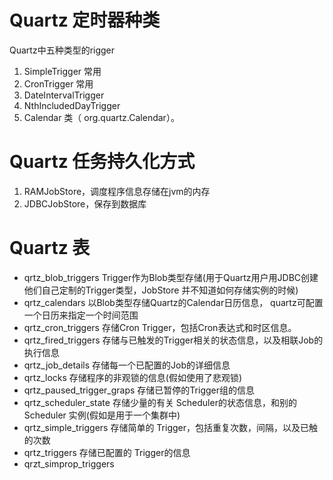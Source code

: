 # Quartz 定时器种类

Quartz中五种类型的rigger

1. SimpleTrigger 常用
2. CronTrigger 常用
3. DateIntervalTrigger
4. NthIncludedDayTrigger
5. Calendar 类（ org.quartz.Calendar）。

# Quartz 任务持久化方式

1. RAMJobStore，调度程序信息存储在jvm的内存
2. JDBCJobStore，保存到数据库

# Quartz 表

- qrtz_blob_triggers Trigger作为Blob类型存储(用于Quartz用户用JDBC创建他们自己定制的Trigger类型，JobStore
  并不知道如何存储实例的时候)
- qrtz_calendars 以Blob类型存储Quartz的Calendar日历信息， quartz可配置一个日历来指定一个时间范围
- qrtz_cron_triggers 存储Cron Trigger，包括Cron表达式和时区信息。
- qrtz_fired_triggers 存储与已触发的Trigger相关的状态信息，以及相联Job的执行信息
- qrtz_job_details 存储每一个已配置的Job的详细信息
- qrtz_locks 存储程序的非观锁的信息(假如使用了悲观锁)
- qrtz_paused_trigger_graps 存储已暂停的Trigger组的信息
- qrtz_scheduler_state 存储少量的有关 Scheduler的状态信息，和别的 Scheduler 实例(假如是用于一个集群中)
- qrtz_simple_triggers 存储简单的 Trigger，包括重复次数，间隔，以及已触的次数
- qrtz_triggers 存储已配置的 Trigger的信息
- qrzt_simprop_triggers